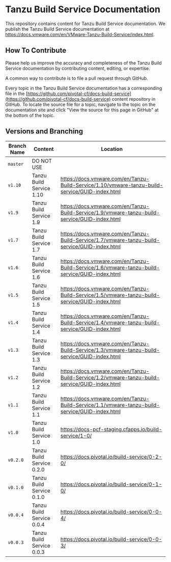 # Tanzu Build Service Documentation

This repository contains content for Tanzu Build Service documentation. We publish the Tanzu Build Service documentation at
https://docs.vmware.com/en/VMware-Tanzu-Build-Service/index.html.

## How To Contribute

Please help us improve the accuracy and completeness of the Tanzu Build Service documentation by contributing content, editing,
or expertise.

A common way to contribute is to file a pull request through GitHub.

Every topic in the Tanzu Build Service documentation has a corresponding file in the
[https://github.com/pivotal-cf/docs-build-service](https://github.com/pivotal-cf/docs-build-service) content repository in
GitHub. To locate the source file for a topic, navigate to the topic on the documentation site and click "View
the source for this page in GitHub" at the bottom of the topic.

## Versions and Branching

| **Branch Name** | **Content**               | **Location**                                                                                  |
|-----------------|---------------------------|-----------------------------------------------------------------------------------------------|
| `master`        | DO NOT USE                | <!-- wokeignore:rule=master -->                                                               |
| `v1.10`         | Tanzu Build Service 1.10  | https://docs.vmware.com/en/Tanzu-Build-Service/1.10/vmware-tanzu-build-service/GUID-index.html |
| `v1.9`          | Tanzu Build Service 1.9   | https://docs.vmware.com/en/Tanzu-Build-Service/1.9/vmware-tanzu-build-service/GUID-index.html |
| `v1.7`          | Tanzu Build Service 1.7   | https://docs.vmware.com/en/Tanzu-Build-Service/1.7/vmware-tanzu-build-service/GUID-index.html |
| `v1.6`          | Tanzu Build Service 1.6   | https://docs.vmware.com/en/Tanzu-Build-Service/1.6/vmware-tanzu-build-service/GUID-index.html |
| `v1.5`          | Tanzu Build Service 1.5   | https://docs.vmware.com/en/Tanzu-Build-Service/1.5/vmware-tanzu-build-service/GUID-index.html |
| `v1.4`          | Tanzu Build Service 1.4   | https://docs.vmware.com/en/Tanzu-Build-Service/1.4/vmware-tanzu-build-service/GUID-index.html |
| `v1.3`          | Tanzu Build Service 1.3   | https://docs.vmware.com/en/Tanzu-Build-Service/1.3/vmware-tanzu-build-service/GUID-index.html |
| `v1.2`          | Tanzu Build Service 1.2   | https://docs.vmware.com/en/Tanzu-Build-Service/1.2/vmware-tanzu-build-service/GUID-index.html |
| `v1.1`          | Tanzu Build Service 1.1   | https://docs.vmware.com/en/Tanzu-Build-Service/1.1/vmware-tanzu-build-service/GUID-index.html |
| `v1.0`          | Tanzu Build Service 1.0   | https://docs-pcf-staging.cfapps.io/build-service/1-0/                                         |
| `v0.2.0`        | Tanzu Build Service 0.2.0 | https://docs.pivotal.io/build-service/0-2-0/                                                  |
| `v0.1.0`        | Tanzu Build Service 0.1.0 | https://docs.pivotal.io/build-service/0-1-0/                                                  |
| `v0.0.4`        | Tanzu Build Service 0.0.4 | https://docs.pivotal.io/build-service/0-0-4/                                                  |
| `v0.0.3`        | Tanzu Build Service 0.0.3 | https://docs.pivotal.io/build-service/0-0-3/                                                  |
